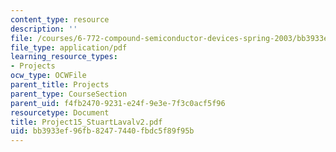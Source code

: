 ```yaml
---
content_type: resource
description: ''
file: /courses/6-772-compound-semiconductor-devices-spring-2003/bb3933ef96fb82477440fbdc5f89f95b_Project15_StuartLavalv2.pdf
file_type: application/pdf
learning_resource_types:
- Projects
ocw_type: OCWFile
parent_title: Projects
parent_type: CourseSection
parent_uid: f4fb2470-9231-e24f-9e3e-7f3c0acf5f96
resourcetype: Document
title: Project15_StuartLavalv2.pdf
uid: bb3933ef-96fb-8247-7440-fbdc5f89f95b
---
```

